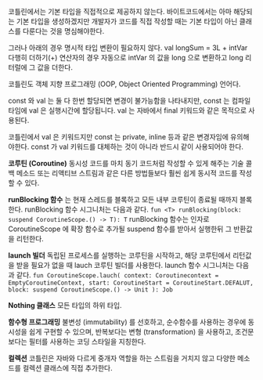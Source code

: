 코틀린에서는 기본 타입을 직접적으로 제공하지 않는다. 바이트코드에서는 아마 해당되는 기본 타입을 생성하겠지만 개발자가 코드를 직접 작성할 때는 기본 타입이 아닌 클래스를 다룬다는 것을 명심해야한다. 

그러나 아래의 경우 명시적 타입 변환이 필요하지 않다.
val longSum = 3L + intVar
다행히 더하기(+) 연산자의 경우 자동으로 intVar 의 값을 long 으로 변환하고 long 리터럴에 그 값을 더한다.

코틀린도 객체 지향 프로그래밍 (OOP, Object Oriented Programming) 언어다. 

const 와 val 는 
둘 다 한번 할당되면 변경이 불가능함을 나타내지만,
const 는 컴파일 타임에 val 은 실행시간에 할당됩니다.
val 는 자바에서 final 키워드와 같은 목적으로 사용된다. 

코틀린에서 val 은 키워드지만 const 는 private, inline 등과 같은 변경자임에 유의해야한다. const 가 val 키워드를 대체하는 것이 아니라 반드시 같이 사용되어야 한다.

**코루틴 (Coroutine)**
동시성 코드를 마치 동기 코드처럼 작성할 수 있게 해주는 기술
콜백 메소드 또는 리액티브 스트림과 같은 다른 방법들보다 훨씬 쉽게 동시적 코드를 작성할 수 있다. 

**runBlocking 함수** 는 현재 스레드를 블록하고 모든 내부 코루틴이 종료될 때까지 블록한다. runBlocking 함수 시그니처는 다음과 같다.
``
fun <T> runBlocking(block: suspend CoroutineScope.() -> T): T
``
runBlocking 함수는 인자로 CoroutineScope 에 확장 함수로 추가될 suspend 함수를 받아서 실행한뒤 그 반환값을 리턴한다.

**launch 빌더**
독립된 프로세스를 실행하는 코루틴을 시작하고, 해당 코루틴에서 리턴값을 받을 필요가 없을 때 lauch 코루틴 빌더를 사용한다. 
launch 함수 시그니처는 다음과 같다.
``
fun CoroutineScope.lauch(
	context: Coroutinecontext = EmptyCoroutineContext,
	start: CoroutineStart = CoroutineStart.DEFALUT,
	block: suspend CoroutineScope.() -> Unit
): Job
``

**Nothing 클래스**
모든 타입의 하위 타입.

**함수형 프로그래밍**
불변성 (immutability) 를 선호하고, 
순수함수를 사용하는 경우에
동시성을 쉽게 구현할 수 있으며,
반복보다는 변형 (transformation) 을 사용하고,
조건문보다는 필터를 사용하는 
코딩 스타일을 지칭한다.

**컬렉션**
코틀린은 자바와 다르게 중개자 역할을 하는 스트림을 거치지 않고 
다양한 메소드를 컬렉션 클래스에 직접 추가한다.


<!--stackedit_data:
eyJoaXN0b3J5IjpbLTE0NTczMjYyNCwzNjg1MzM5MjUsLTE2ND
Q1MjcyMzYsMTI0NDIxMTk1LDY5NTQ0MTgxMiwtMTkxNzcwOTk5
NiwtMTEzOTY3NTM0NSwtMTQ4MDE3MDk2NywxOTE3NTU0MDMzLC
0xNjQ2MDcwNjkzLDIwODE3ODE3OTIsMTcxNjQ5Njc4Ml19
-->